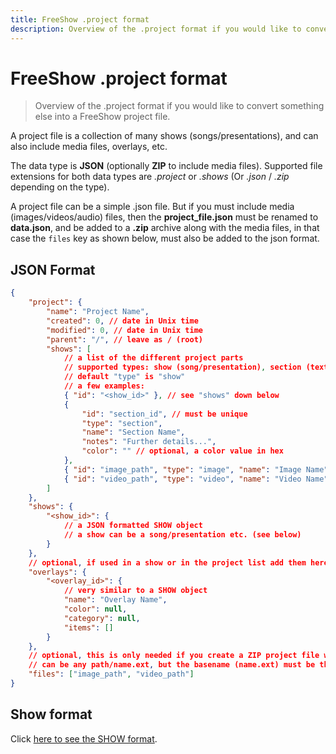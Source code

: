 ```yaml
---
title: FreeShow .project format
description: Overview of the .project format if you would like to convert something else into a FreeShow project file.
---
```


# FreeShow .project format

> Overview of the .project format if you would like to convert something else into a FreeShow project file.

A project file is a collection of many shows (songs/presentations), and can also include media files, overlays, etc.

The data type is **JSON** (optionally **ZIP** to include media files). Supported file extensions for both data types are _.project_ or _.shows_ (Or _.json_ / _.zip_ depending on the type).

A project file can be a simple .json file. But if you must include media (images/videos/audio) files, then the **project_file.json** must be renamed to **data.json**, and be added to a **.zip** archive along with the media files, in that case the `files` key as shown below, must also be added to the json format.

## JSON Format

```json
{
	"project": {
		"name": "Project Name",
		"created": 0, // date in Unix time
		"modified": 0, // date in Unix time
		"parent": "/", // leave as / (root)
		"shows": [
			// a list of the different project parts
			// supported types: show (song/presentation), section (text divider), image, video, audio, overlay, pdf, ppt
			// default "type" is "show"
			// a few examples:
			{ "id": "<show_id>" }, // see "shows" down below
			{
				"id": "section_id", // must be unique
				"type": "section",
				"name": "Section Name",
				"notes": "Further details...",
				"color": "" // optional, a color value in hex
			},
			{ "id": "image_path", "type": "image", "name": "Image Name" },
			{ "id": "video_path", "type": "video", "name": "Video Name" }
		]
	},
	"shows": {
		"<show_id>": {
			// a JSON formatted SHOW object
			// a show can be a song/presentation etc. (see below)
		}
	},
	// optional, if used in a show or in the project list add them here
	"overlays": {
		"<overlay_id>": {
			// very similar to a SHOW object
			"name": "Overlay Name",
			"color": null,
			"category": null,
			"items": []
		}
	},
	// optional, this is only needed if you create a ZIP project file with media files
	// can be any path/name.ext, but the basename (name.ext) must be the same as placed in the zip file
	"files": ["image_path", "video_path"]
}
```

## Show format

Click [here to see the SHOW format](./format-show).
